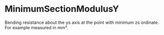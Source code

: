 MinimumSectionModulusY
======================

Bending resistance about the ys axis at the point with minimum zs ordinate. For example measured in mm³.
